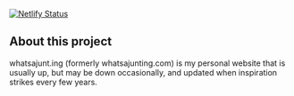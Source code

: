 [![Netlify Status](https://api.netlify.com/api/v1/badges/3ad744b1-e8a8-4fa7-9c90-4ca6c1d9864a/deploy-status)](https://app.netlify.com/sites/subtle-malasada-38cb70/deploys)

## About this project

whatsajunt.ing (formerly whatsajunting.com) is my personal website that is usually up, but may be down occasionally, and updated when inspiration strikes every few years.
